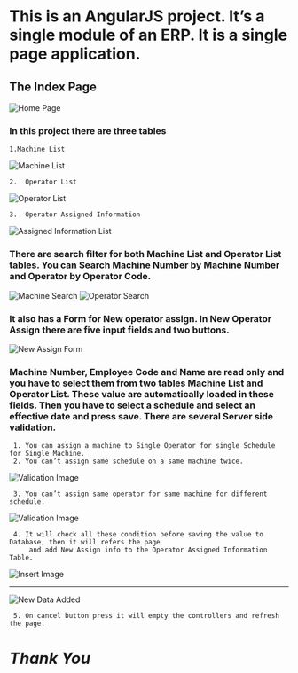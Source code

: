 # This is an AngularJS project. It’s a single module of an ERP. It is a single page application.

## **The Index Page**
![Home Page](https://github.com/FaizulMustafiz/MultyfabsTestAngularJs/blob/master/MultyfabsTestAngularJs/MachineOperatorHomePage.PNG)

### In this project there are three tables 
    1.Machine List
![Machine List](https://github.com/FaizulMustafiz/MultyfabsTestAngularJs/blob/master/MultyfabsTestAngularJs/MachineList.PNG)

    2.	Operator List
![Operator List](https://github.com/FaizulMustafiz/MultyfabsTestAngularJs/blob/master/MultyfabsTestAngularJs/OperatorList.PNG)

    3.	Operator Assigned Information
![Assigned Information List](https://github.com/FaizulMustafiz/MultyfabsTestAngularJs/blob/master/MultyfabsTestAngularJs/AssignedInformation.PNG)

### There are search filter for both Machine List and Operator List tables. You can Search Machine Number by Machine Number and Operator by Operator Code.
![Machine Search](https://github.com/FaizulMustafiz/MultyfabsTestAngularJs/blob/master/MultyfabsTestAngularJs/machineSearch.PNG)      ![Operator Search](https://github.com/FaizulMustafiz/MultyfabsTestAngularJs/blob/master/MultyfabsTestAngularJs/operatorSearch.PNG)

### It also has a Form for New operator assign. In New Operator Assign there are five input fields and two buttons. 

![New Assign Form](https://github.com/FaizulMustafiz/MultyfabsTestAngularJs/blob/master/MultyfabsTestAngularJs/NewAssign.PNG)

### Machine Number, Employee Code and Name are read only and you have to select them from two tables Machine List and Operator List. These value are automatically loaded in these fields. Then you have to select a schedule and select an effective date and press save. There are several Server side validation.

     1.	You can assign a machine to Single Operator for single Schedule for Single Machine.
     2.	You can’t assign same schedule on a same machine twice.
![Validation Image](https://github.com/FaizulMustafiz/MultyfabsTestAngularJs/blob/master/MultyfabsTestAngularJs/SameOperatorAssignCheck.PNG)

     3.	You can’t assign same operator for same machine for different schedule.
![Validation Image](https://github.com/FaizulMustafiz/MultyfabsTestAngularJs/blob/master/MultyfabsTestAngularJs/Schedule%20Validation.PNG)


     4.	It will check all these condition before saving the value to Database, then it will refers the page 
         and add New Assign info to the Operator Assigned Information Table.
![Insert Image](https://github.com/FaizulMustafiz/MultyfabsTestAngularJs/blob/master/MultyfabsTestAngularJs/Screenshot%20(247).png)
***
![New Data Added](https://github.com/FaizulMustafiz/MultyfabsTestAngularJs/blob/master/MultyfabsTestAngularJs/NewOperatorAssign.PNG)
     
     5.	On cancel button press it will empty the controllers and refresh the page.

# _Thank You_
